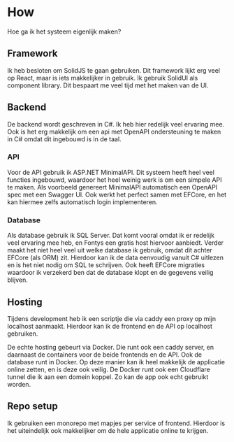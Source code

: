 # How

Hoe ga ik het systeem eigenlijk maken?

## Framework

Ik heb besloten om SolidJS te gaan gebruiken. Dit framework lijkt erg veel op React, maar is iets makkelijker in gebruik. Ik gebruik SolidUI als component library. Dit bespaart me veel tijd met het maken van de UI.

## Backend

De backend wordt geschreven in C#. Ik heb hier redelijk veel ervaring mee. Ook is het erg makkelijk om een api met OpenAPI ondersteuning te maken in C# omdat dit ingebouwd is in de taal.

### API

Voor de API gebruik ik ASP.NET MinimalAPI. Dit systeem heeft heel veel functies ingebouwd, waardoor het heel weinig werk is om een simpele API te maken. Als voorbeeld genereert MinimalAPI automatisch een OpenAPI spec met een Swagger UI. Ook werkt het perfect samen met EFCore, en het kan hiermee zelfs automatisch login implementeren.

### Database

Als database gebruik ik SQL Server. Dat komt vooral omdat ik er redelijk veel ervaring mee heb, en Fontys een gratis host hiervoor aanbiedt. Verder maakt het niet heel veel uit welke database ik gebruik, omdat dit achter EFCore (als ORM) zit. Hierdoor kan ik de data eenvoudig vanuit C# uitlezen en is het niet nodig om SQL te schrijven. Ook heeft EFCore migraties waardoor ik verzekerd ben dat de database klopt en de gegevens veilig blijven.

## Hosting

Tijdens development heb ik een scriptje die via caddy een proxy op mijn localhost aanmaakt. Hierdoor kan ik de frontend en de API op localhost gebruiken.

De echte hosting gebeurt via Docker. Die runt ook een caddy server, en daarnaast de containers voor de beide frontends en de API. Ook de database runt in Docker. Op deze manier kan ik heel makkelijk de applicatie online zetten, en is deze ook veilig. De Docker runt ook een Cloudflare tunnel die ik aan een domein koppel. Zo kan de app ook echt gebruikt worden.

## Repo setup

Ik gebruiken een monorepo met mapjes per service of frontend. Hierdoor is het uiteindelijk ook makkelijker om de hele applicatie online te krijgen.
